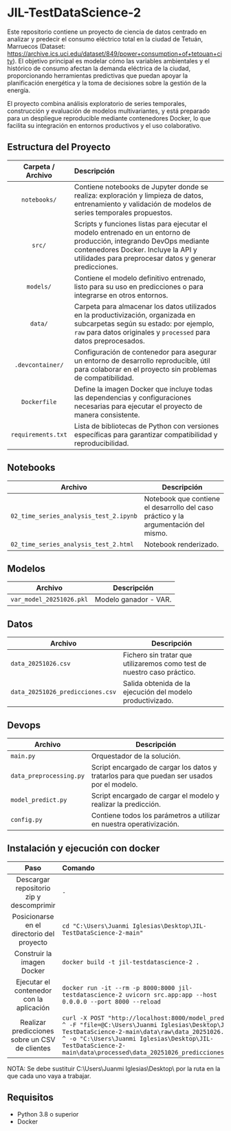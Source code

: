 # JIL-TestDataScience-2

Este repositorio contiene un proyecto de ciencia de datos centrado en analizar y predecir el consumo eléctrico total en la ciudad de Tetuán, Marruecos (Dataset: https://archive.ics.uci.edu/dataset/849/power+consumption+of+tetouan+city). El objetivo principal es modelar cómo las variables ambientales y el histórico de consumo afectan la demanda eléctrica de la ciudad, proporcionando herramientas predictivas que puedan apoyar la planificación energética y la toma de decisiones sobre la gestión de la energía.

El proyecto combina análisis exploratorio de series temporales, construcción y evaluación de modelos multivariantes, y está preparado para un despliegue reproducible mediante contenedores Docker, lo que facilita su integración en entornos productivos y el uso colaborativo.

## Estructura del Proyecto

| Carpeta / Archivo      | Descripción |
|:---------------------:|:------------|
| `notebooks/`           | Contiene notebooks de Jupyter donde se realiza: exploración y limpieza de datos, entrenamiento y validación de modelos de series temporales propuestos.|
| `src/`                 | Scripts y funciones listas para ejecutar el modelo entrenado en un entorno de producción, integrando DevOps mediante contenedores Docker. Incluye la API y utilidades para preprocesar datos y generar predicciones. |
| `models/`              | Contiene el modelo definitivo entrenado, listo para su uso en predicciones o para integrarse en otros entornos. |
| `data/`                | Carpeta para almacenar los datos utilizados en la productivización, organizada en subcarpetas según su estado: por ejemplo, `raw` para datos originales y `processed` para datos preprocesados. |
| `.devcontainer/`       | Configuración de contenedor para asegurar un entorno de desarrollo reproducible, útil para colaborar en el proyecto sin problemas de compatibilidad. |
| `Dockerfile`           | Define la imagen Docker que incluye todas las dependencias y configuraciones necesarias para ejecutar el proyecto de manera consistente. |
| `requirements.txt`     | Lista de bibliotecas de Python con versiones específicas para garantizar compatibilidad y reproducibilidad. |

## Notebooks

| Archivo                     | Descripción |
|-----------------------------|-------------|
| `02_time_series_analysis_test_2.ipynb`    | Notebook que contiene el desarrollo del caso práctico y la argumentación del mismo. |
| `02_time_series_analysis_test_2.html`     | Notebook renderizado. |

## Modelos

| Archivo                     | Descripción |
|-----------------------------|-------------|
  | `var_model_20251026.pkl` | Modelo ganador - VAR. |

## Datos

| Archivo                     | Descripción |
|-----------------------------|-------------|
| `data_20251026.csv` | Fichero sin tratar que utilizaremos como test de nuestro caso práctico. |
| `data_20251026_predicciones.csv` | Salida obtenida de la ejecución del modelo productivizado. |

## Devops

| Archivo                     | Descripción |
|-----------------------------|-------------|
| `main.py`                   | Orquestador de la solución. |
| `data_preprocessing.py`     | Script encargado de cargar los datos y tratarlos para que puedan ser usados por el modelo.|
| `model_predict.py`          | Script encargado de cargar el modelo y realizar la predicción. |
| `config.py`                 | Contiene todos los parámetros a utilizar en nuestra operativización. |


## Instalación y ejecución con docker

| Paso | Comando |
|:----:|:-------|
| Descargar repositorio zip y descomprimir | `-` |
| Posicionarse en el directorio del proyecto | `cd "C:\Users\Juanmi Iglesias\Desktop\JIL-TestDataScience-2-main"` |
| Construir la imagen Docker | `docker build -t jil-testdatascience-2 .` |
| Ejecutar el contenedor con la aplicación | `docker run -it --rm -p 8000:8000 jil-testdatascience-2 uvicorn src.app:app --host 0.0.0.0 --port 8000 --reload` |
| Realizar predicciones sobre un CSV de clientes | `curl -X POST "http://localhost:8000/model_predict" ^ -F "file=@C:\Users\Juanmi Iglesias\Desktop\JIL-TestDataScience-2-main\data\raw\data_20251026.csv" ^ -o "C:\Users\Juanmi Iglesias\Desktop\JIL-TestDataScience-2-main\data\processed\data_20251026_predicciones.csv"` |

NOTA: Se debe sustituir C:\Users\Juanmi Iglesias\Desktop\ por la ruta en la que cada uno vaya a trabajar.

## Requisitos

- Python 3.8 o superior
- Docker
